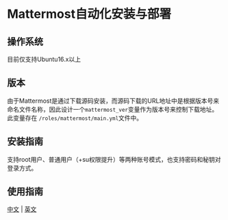 # Mattermost自动化安装与部署

## 操作系统

目前仅支持Ubuntu16.x以上

## 版本

由于Mattermost是通过下载源码安装，而源码下载的URL地址中是根据版本号来命名文件名称，因此设计一个`mattermost_ver`变量作为版本号来控制下载地址。此变量存在 `/roles/mattermost/main.yml`文件中。

## 安装指南

支持root用户、普通用户（+su权限提升）等两种账号模式，也支持密码和秘钥对登录方式。

## 使用指南

[中文](https://support.websoft9.com/docs/mattermost/zh) | [英文](https://support.websoft9.com/docs/mattermost)
